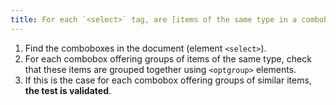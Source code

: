 ```yaml
---
title: For each `<select>` tag, are [items of the same type in a combobox](#items-of-the-same-type-in-a-combobox) grouped together with an `<optgroup>` tag, if necessary?
---
```


1. Find the comboboxes in the document (element `<select>`).
2. For each combobox offering groups of items of the same type, check that these items are grouped together using `<optgroup>` elements.
3. If this is the case for each combobox offering groups of similar items, **the test is validated**.
